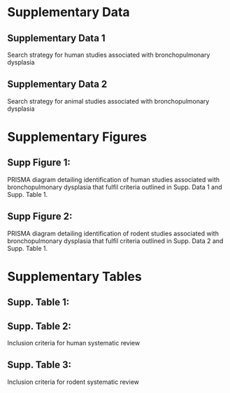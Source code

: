 # Supplementary Data

## Supplementary Data 1
Search strategy for human studies associated with bronchopulmonary dysplasia

## Supplementary Data 2
Search strategy for animal studies associated with bronchopulmonary dysplasia

# Supplementary Figures

## Supp Figure 1: 
PRISMA diagram detailing identification of human studies associated with bronchopulmonary dysplasia that fulfil criteria outlined in Supp. Data 1 and Supp. Table 1.

## Supp Figure 2: 

PRISMA diagram detailing identification of rodent studies associated with bronchopulmonary dysplasia that fulfil criteria outlined in Supp. Data 2 and Supp. Table 1.

# Supplementary Tables

## Supp. Table 1:

## Supp. Table 2: 
Inclusion criteria for human systematic review

## Supp. Table 3: 
Inclusion criteria for rodent systematic review
